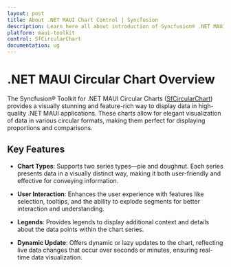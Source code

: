 ```yaml
---
layout: post
title: About .NET MAUI Chart Control | Syncfusion
description: Learn here all about introduction of Syncfusion® .NET MAUI Chart (SfCircularChart) control with key features and more.
platform: maui-toolkit
control: SfCircularChart
documentation: ug
---
```


# .NET MAUI Circular Chart Overview

The Syncfusion® Toolkit for .NET MAUI Circular Charts ([SfCircularChart](https://help.syncfusion.com/cr/maui-toolkit/Syncfusion.Maui.Toolkit.Charts.SfCircularChart.html)) provides a visually stunning and feature-rich way to display data in high-quality .NET MAUI applications. These charts allow for elegant visualization of data in various circular formats, making them perfect for displaying proportions and comparisons.

## Key Features

* **Chart Types**: Supports two series types—pie and doughnut. Each series presents data in a visually distinct way, making it both user-friendly and effective for conveying information.

* **User Interaction**: Enhances the user experience with features like selection, tooltips, and the ability to explode segments for better interaction and understanding.

* **Legends**: Provides legends to display additional context and details about the data points within the chart series.

* **Dynamic Update**: Offers dynamic or lazy updates to the chart, reflecting live data changes that occur over seconds or minutes, ensuring real-time data visualization.